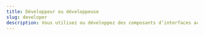 ```yaml
---
title: Développeur ou développeuse
slug: developer
description: Vous utilisez ou développez des composants d’interfaces accessibles et conformes au RGAA
---
```

